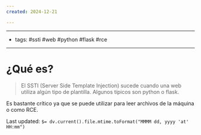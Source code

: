 ```yaml
---
created: 2024-12-21

---
```

-------------
- tags: #ssti #web #python #flask #rce
---------
# ¿Qué es?

> El SSTI (Server Side Template Injection) sucede cuando una web utiliza algún tipo de plantilla. Algunos típicos son python o flask. 

Es bastante crítico ya que se puede utilizar para leer archivos de la máquina o como RCE.


Last updated: `$= dv.current().file.mtime.toFormat("MMMM dd, yyyy 'at' HH:mm")`
